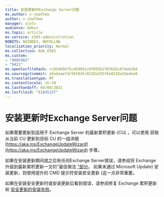 ```yaml
---
title: 安装更新时Exchange Server问题
ms.author: v-jmathew
author: v-jmathew
manager: scotv
audience: Admin
ms.topic: article
ms.service: o365-administration
ROBOTS: NOINDEX, NOFOLLOW
localization_priority: Normal
ms.collection: Adm_O365
ms.custom:
- "9005482"
- "9421"
ms.openlocfilehash: cc05469475c469691c0f09562f8362bc6f4a638d
ms.sourcegitcommit: a5edaaefdc56f8d5c8220a335f4e8228e2de4ee0
ms.translationtype: MT
ms.contentlocale: zh-CN
ms.lasthandoff: 04/08/2021
ms.locfileid: "51645157"
---
```

# <a name="issues-when-installing-exchange-server-updates"></a>安装更新时Exchange Server问题

如果需要更新到适用于 Exchange Server 的最新累积更新 (CU) ，可以使用 获取从当前 CU 更新到目标 CU 的一组详细 [https://aka.ms/ExchangeUpdateWizard](https://aka.ms/ExchangeUpdateWizard) 步骤。

如果在安装更新期间或之后有任何Exchange Server错误，请参阅将 Exchange 升级到最新累积更新一文的"最佳做法 ["部分](https://docs.microsoft.com/Exchange/plan-and-deploy/install-cumulative-updates)。 如果未通过 Microsoft Update) 安装更新，则使用提升的 CMD 提示符安装安全更新 (这一点非常重要。

如果在安装安全更新时或安装更新后看到错误，请参阅修复 Exchange 累积更新和 [安全更新的安装失败](https://aka.ms/exupdatefaq)。
